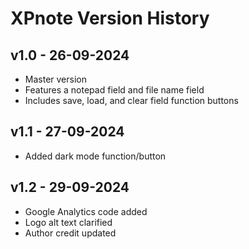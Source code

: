# XPnote Version History

## v1.0 - 26-09-2024
- Master version
- Features a notepad field and file name field
- Includes save, load, and clear field function buttons

## v1.1 - 27-09-2024
- Added dark mode function/button

## v1.2 - 29-09-2024
- Google Analytics code added
- Logo alt text clarified
- Author credit updated
